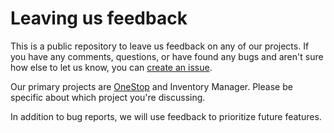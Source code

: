 # Leaving us feedback

This is a public repository to leave us feedback on any of our projects. If you have any comments, questions, or have found any bugs and aren't sure how else to let us know, you can [create an issue](https://github.com/cedardevs/feedback/issues/new).

Our primary projects are [OneStop](https://github.com/cedardevs/onestop) and Inventory Manager. Please be specific about which project you're discussing.

In addition to bug reports, we will use feedback to prioritize future features.

